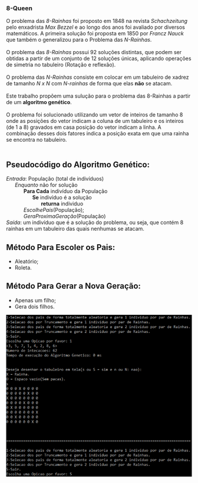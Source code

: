 ### **8-Queen**<br/>

O problema das *8-Rainhas* foi proposto em 1848 na revista *Schachzeitung* pelo enxadrista *Max Bezzel* e ao longo dos anos foi avaliado por diversos matemáticos. A primeira solução foi proposta em 1850 por *Francz Nauck* que também o generalizou para o Problema das *N-Rainhas*.<br/>
<br/>
O problema das *8-Rainhas* possui 92 soluções distintas, que podem ser obtidas a partir de um conjunto de 12 soluções únicas, aplicando operações de simetria no tabuleiro (Rotação e reflexão).<br/>
<br/>
O problema das *N-Rainhas* consiste em colocar em um tabuleiro de xadrez de tamanho *N x N* com *N-rainhas* de forma que elas **não** se atacam.<br/>
<br/>
Este trabalho propõem uma sulução para o problema das 8-Rainhas a partir de um **algoritmo genético**.<br/>
<br/>
O problema foi solucionado utilizando um vetor de inteiros de tamanho 8 onde as posições do vetor indicam a coluna de um tabuleiro e os inteiros (de 1 a 8) gravados em casa posição do vetor indicam a linha. A combinação desses dois fatores indica a posição exata em que uma rainha se encontra no tabuleiro.<br/>
<br/>
## Pseudocódigo do Algoritmo Genético:

*Entrada*: População (total de indivíduos)<br/>
&nbsp;&nbsp;&nbsp;&nbsp;&nbsp;&nbsp;*Enquanto* não for solução<br/>
&nbsp;&nbsp;&nbsp;&nbsp;&nbsp;&nbsp;&nbsp;&nbsp;&nbsp;&nbsp;&nbsp;&nbsp;**Para Cada** indivíduo da População<br/>
&nbsp;&nbsp;&nbsp;&nbsp;&nbsp;&nbsp;&nbsp;&nbsp;&nbsp;&nbsp;&nbsp;&nbsp;&nbsp;&nbsp;&nbsp;&nbsp;&nbsp;&nbsp;**Se** indivíduo é a solução<br/>
&nbsp;&nbsp;&nbsp;&nbsp;&nbsp;&nbsp;&nbsp;&nbsp;&nbsp;&nbsp;&nbsp;&nbsp;&nbsp;&nbsp;&nbsp;&nbsp;&nbsp;&nbsp;&nbsp;&nbsp;&nbsp;&nbsp;&nbsp;&nbsp;**returna** individuo<br/>
&nbsp;&nbsp;&nbsp;&nbsp;&nbsp;&nbsp;&nbsp;&nbsp;&nbsp;&nbsp;&nbsp;&nbsp;*EscolhePais*(População);<br/>
&nbsp;&nbsp;&nbsp;&nbsp;&nbsp;&nbsp;&nbsp;&nbsp;&nbsp;&nbsp;&nbsp;&nbsp;*GeraProximaGeração*(População)<br/>
*Saída*: um indivíduo que é a solução do problema, ou seja, que contém 8 rainhas em um tabuleiro das quais nenhumas se atacam.

## Método Para Escoler os Pais:
- Aleatório;
- Roleta.

## Método Para Gerar a Nova Geração:
- Apenas um filho;
- Gera dois filhos.

![alt text](https://github.com/lucasvictorsp/8-Queen/blob/main/example.png)